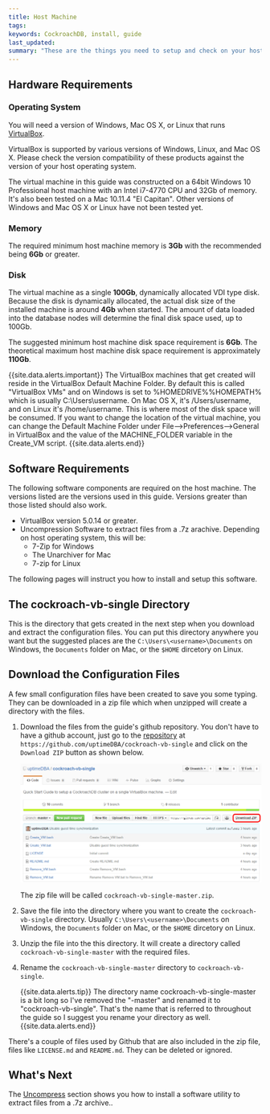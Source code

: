 ```yaml
---
title: Host Machine
tags: 
keywords: CockroachDB, install, guide
last_updated: 
summary: "These are the things you need to setup and check on your host machine first."
---
```


## Hardware Requirements


### Operating System

You will need a version of Windows, Mac OS X, or Linux that runs [VirtualBox](https://www.virtualbox.org). 

VirtualBox is supported by various versions of Windows, Linux, and Mac OS X. Please check the version compatibility of these products against the version of your host operating system.

The virtual machine in this guide was constructed on a 64bit Windows 10 Professional host machine with an Intel i7-4770 CPU and 32Gb of memory. It's also been tested on a Mac 10.11.4 "El Capitan". Other versions of Windows and Mac OS X or Linux have not been tested yet.


### Memory

The required minimum host machine memory is **3Gb** with the recommended being **6Gb** or greater.


### Disk

The virtual machine as a single **100Gb**, dynamically allocated VDI type disk. Because the disk is dynamically allocated, the actual disk size of the installed machine is around **4Gb** when started. The amount of data loaded into the database nodes will determine the final disk space used, up to 100Gb.

The suggested minimum host machine disk space requirement is **6Gb**. The theoretical maximum host machine disk space requirement is approximately **110Gb**.

{{site.data.alerts.important}}
The VirtualBox machines that get created will reside in the VirtualBox Default Machine Folder. By default this is called "VirtualBox VMs" and on Windows is set to %HOMEDRIVE%%HOMEPATH% which is usually C:\Users\username\. On Mac OS X, it's /Users/username, and on Linux it's /home/username. 
This is where most of the disk space will be consumed. If you want to change the location of the virtual machine, you can change the Default Machine Folder under File-->Preferences-->General in VirtualBox and the value of the MACHINE_FOLDER variable in the Create_VM script.
{{site.data.alerts.end}}


## Software Requirements

The following software components are required on the host machine. The versions listed are the versions used in this guide.
Versions greater than those listed should also work.

- VirtualBox version 5.0.14 or greater.
- Uncompression Software to extract files from a .7z arachive. Depending on host operating system, this will be:
	- 7-Zip for Windows
	- The Unarchiver for Mac
	- 7-zip for Linux

The following pages will instruct you how to install and setup this software.


## The cockroach-vb-single Directory

This is the directory that gets created in the next step when you download and extract the configuration files. You can put this directory anywhere you want but the suggested places are the `C:\Users\<username>\Documents` on Windows, the `Documents` folder on Mac, or the `$HOME` dircetory on Linux.


## Download the Configuration Files

A few small configuration files have been created to save you some typing. They can be downloaded in a zip file which when unzipped will create a directory with the files.

1. Download the files from the guide's github repository. You don't have to have a github account, just go to the [repository](https://github.com/uptimeDBA/cockroach-vb-single) at `https://github.com/uptimeDBA/cockroach-vb-single` and click on the `Download ZIP` button as shown below.

   ![Download ZIP file](images/Download_ZIP_file.png)

   The zip file will be called `cockroach-vb-single-master.zip`. 
   
2. Save the file into the directory where you want to create the `cockroach-vb-single` directory. Usually `C:\Users\<username>\Documents` on Windows, the `Documents` folder on Mac, or the `$HOME` dircetory on Linux.

3. Unzip the file into the this directory. It will create a directory called `cockroach-vb-single-master` with the required files. 

4. Rename the `cockroach-vb-single-master` directory to `cockroach-vb-single`.

   {{site.data.alerts.tip}}
   The directory name cockroach-vb-single-master is a bit long so I've removed the "-master" and renamed it to "cockroach-vb-single". That's the name that is referred to throughout the guide so I suggest you rename your directory as well.
   {{site.data.alerts.end}}

There's a couple of files used by Github that are also included in the zip file, files like `LICENSE.md` and `README.md`. They can be deleted or ignored.


## What's Next

The [Uncompress](cockroach-vb-single_host_uncompress) section shows you how to install a software utility to extract files from a .7z archive..
